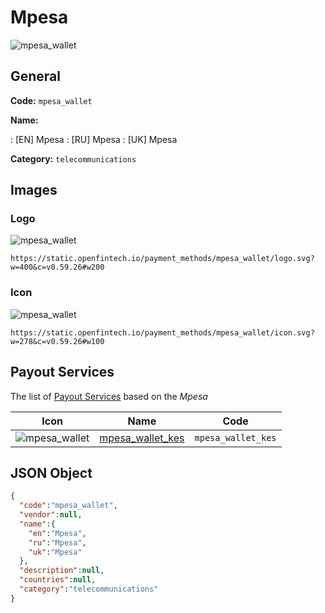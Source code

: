 
# Mpesa 
![mpesa_wallet](https://static.openfintech.io/payment_methods/mpesa_wallet/logo.svg?w=400&c=v0.59.26#w200)  

## General 
**Code:** `mpesa_wallet` 
 
**Name:** 
 
:	[EN] Mpesa 
:	[RU] Mpesa 
:	[UK] Mpesa 
 
**Category:** `telecommunications` 
 

## Images 

### Logo 
![mpesa_wallet](https://static.openfintech.io/payment_methods/mpesa_wallet/logo.svg?w=400&c=v0.59.26#w200)  

```
https://static.openfintech.io/payment_methods/mpesa_wallet/logo.svg?w=400&c=v0.59.26#w200
```  

### Icon 
![mpesa_wallet](https://static.openfintech.io/payment_methods/mpesa_wallet/icon.svg?w=278&c=v0.59.26#w100)  

```
https://static.openfintech.io/payment_methods/mpesa_wallet/icon.svg?w=278&c=v0.59.26#w100
```  

## Payout Services 
 
The list of [Payout Services](/payout-services/) based on the _Mpesa_ 

|Icon|Name|Code| 
|:---:|:---:|:---:| 
|![mpesa_wallet](https://static.openfintech.io/payout_methods/mpesa_wallet/icon.svg?w=278&c=v0.59.26#w40) |[mpesa_wallet_kes](/payout-services/mpesa_wallet_kes/)|`mpesa_wallet_kes`| 
 

## JSON Object 

```json
{
  "code":"mpesa_wallet",
  "vendor":null,
  "name":{
    "en":"Mpesa",
    "ru":"Mpesa",
    "uk":"Mpesa"
  },
  "description":null,
  "countries":null,
  "category":"telecommunications"
}
```  
